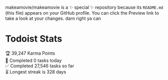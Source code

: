 makeamovie/makeamovie is a ✨ special ✨ repository because its `README.md` (this file) appears on your GitHub profile.
You can click the Preview link to take a look at your changes. darn right ya can

# Todoist Stats

<!-- TODO-IST:START -->
🏆  39,247 Karma Points           
🌸  Completed 0 tasks today           
✅  Completed 27,546 tasks so far           
⏳  Longest streak is 328 days
<!-- TODO-IST:END -->